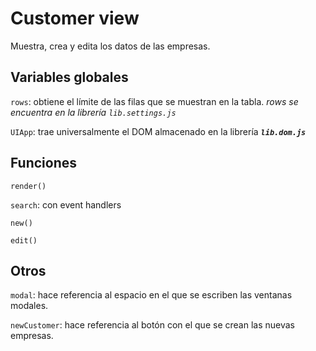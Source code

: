 # Customer view

Muestra, crea y edita los datos de las empresas.

## Variables globales

`rows`: obtiene el límite de las filas que se muestran en la tabla.
_rows se encuentra en la librería `lib.settings.js`_

`UIApp`: trae universalmente el DOM almacenado en la librería **_`lib.dom.js`_**

## Funciones

`render()`

`search`: con event handlers

`new()`

`edit()`

## Otros

`modal`: hace referencia al espacio en el que se escriben las ventanas modales.

`newCustomer`: hace referencia al botón con el que se crean las nuevas empresas.
